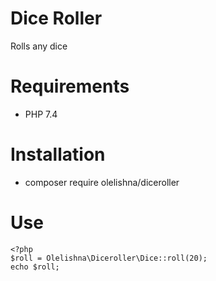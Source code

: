 # Dice Roller

Rolls any dice

# Requirements

* PHP 7.4

# Installation

* composer require olelishna/diceroller

# Use
    <?php
    $roll = Olelishna\Diceroller\Dice::roll(20);
    echo $roll;